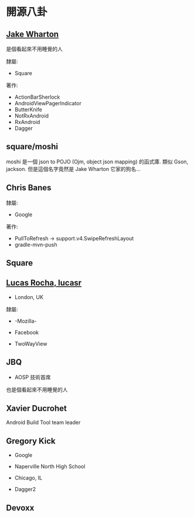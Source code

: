 # 開源八卦

## [Jake Wharton](https://github.com/JakeWharton)

是個看起來不用睡覺的人

隸屬:

* Square

著作:

* ActionBarSherlock
* AndroidViewPagerIndicator
* ButterKnife
* NotRxAndroid
* RxAndroid
* Dagger

## square/moshi

moshi 是一個 json to POJO (Ojm, object json mapping) 的函式庫. 類似 Gson, jackson. 但是這個名字竟然是 Jake Wharton 它家的狗名...

## Chris Banes

隸屬:

* Google

著作:

* PullToRefresh -> support.v4.SwipeRefreshLayout
* gradle-mvn-push

## Square

## [Lucas Rocha, lucasr](https://github.com/lucasr)

* London, UK

隸屬:

* -Mozilla-
* Facebook

* TwoWayView

## JBQ

* AOSP 技術首席

也是個看起來不用睡覺的人

## Xavier Ducrohet

Android Build Tool team leader

## Gregory Kick

* Google

* Naperville North High School
* Chicago, IL

* Dagger2

## Devoxx
